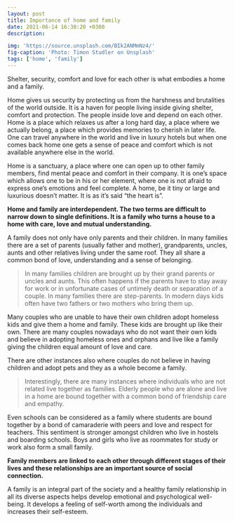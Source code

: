```yaml
---
layout: post
title: Importance of home and family
date: 2021-06-14 16:30:20 +0300
description:

img: 'https://source.unsplash.com/BIk2ANMmNz4/'
fig-caption: 'Photo: Timon Studler on Unsplash'
tags: ['home', 'family']
---
```


Shelter, security, comfort and love for each other is what embodies a home and a family.

Home gives us security by protecting us from the harshness and brutalities of the world outside. It is a haven for people living inside giving shelter, comfort and protection. The people inside love and depend on each other. Home is a place which relaxes us after a long hard day, a place where we actually belong, a place which provides memories to cherish in later life. One can travel anywhere in the world and live in luxury hotels but when one comes back home one gets a sense of peace and comfort which is not available anywhere else in the world.

Home is a sanctuary, a place where one can open up to other family members, find mental peace and comfort in their company. It is one’s space which allows one to be in his or her element, where one is not afraid to express one’s emotions and feel complete. A home, be it tiny or large and luxurious doesn’t matter. It is as it’s said “the heart is”.

**Home and family are interdependent. The two terms are difficult to narrow down to single definitions. It is a family who turns a house to a home with care, love and mutual understanding.**


A family does not only have only parents and their children. In many families there are a set of parents (usually father and mother), grandparents, uncles, aunts and other relatives living under the same roof. They all share a common bond of love, understanding and a sense of belonging.


>In many families children are brought up by their grand parents or uncles and aunts. This often happens if the parents have to stay away for work or in unfortunate cases of untimely death or separation of a couple. In many families there are step-parents. In modern days kids often have two fathers or two mothers who bring them up.

Many couples who are unable to have their own children adopt homeless kids and give them a home and family. These kids are brought up like their own. There are many couples nowadays who do not want their own kids and believe in adopting homeless ones and orphans and live like a family giving the children equal amount of love and care.

There are other instances also where couples do not believe in having children and adopt pets and they as a whole become a family.

>Interestingly, there are many instances where individuals who are not related live together as families. Elderly people who are alone and live in a home are bound together with a common bond of friendship care and empathy.


Even schools can be considered as a family where students are bound together by a bond of camaraderie with peers and love and respect for teachers. This sentiment is stronger amongst children who live in hostels and boarding schools. Boys and girls who live as roommates for study or work also form a small family.

**Family members are linked to each other through different stages of their lives and these relationships are an important source of social connection.**

A family is an integral part of the society and a healthy family relationship in all its diverse aspects helps develop emotional and psychological well- being. It develops a feeling of self-worth among the individuals and increases their self-esteem.